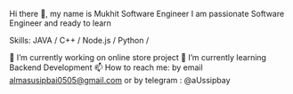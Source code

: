 Hi there 👋, my name is Mukhit
Software Engineer
I am passionate Software Engineer and ready to learn

Skills: JAVA / C++ / Node.js / Python /

🔭 I’m currently working on online store project
🌱 I’m currently learning Backend Development
📫 How to reach me: by email almasusipbai0505@gmail.com or by telegram : @aUssipbay
